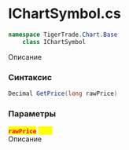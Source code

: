 
# IChartSymbol.cs
```csharp
namespace TigerTrade.Chart.Base  
    class IChartSymbol
```

Описание

### Синтаксис
```csharp
Decimal GetPrice(long rawPrice)
```

### Параметры
<mark style="color:red;">**`rawPrice`**</mark> <mark style="color:yellow;">`long`</mark>  
 Описание  
  

                    
                    